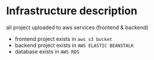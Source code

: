 # Infrastructure description
all project uploaded to aws services (frontend & backend)
- frontend project exists in `aws s3 bucket`
- backend project exists in `AWS ELASTIC BEANSTALK`
- database exists in  `AWS RDS`